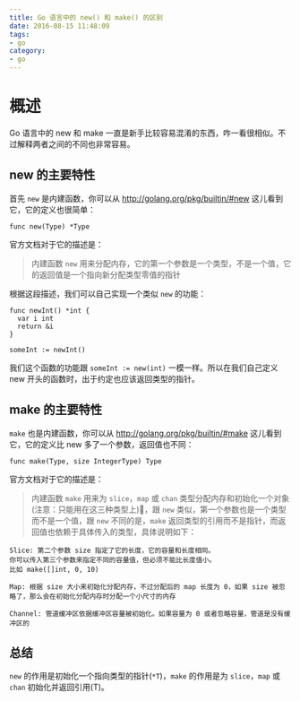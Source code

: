 ```yaml
---
title: Go 语言中的 new() 和 make() 的区别
date: 2016-08-15 11:48:09
tags:
- go
category:
- go
---
```


# 概述

Go 语言中的 new 和 make 一直是新手比较容易混淆的东西，咋一看很相似。不过解释两者之间的不同也非常容易。

## new 的主要特性

首先 `new` 是内建函数，你可以从 http://golang.org/pkg/builtin/#new 这儿看到它，它的定义也很简单：

```
func new(Type) *Type

```

官方文档对于它的描述是：

> 内建函数 `new` 用来分配内存，它的第一个参数是一个类型，不是一个值，它的返回值是一个指向新分配类型零值的指针

根据这段描述，我们可以自己实现一个类似 `new` 的功能：

```
func newInt() *int {
  var i int
  return &i
}

someInt := newInt()

```

我们这个函数的功能跟 `someInt := new(int)` 一模一样。所以在我们自己定义 new 开头的函数时，出于约定也应该返回类型的指针。

## make 的主要特性

`make` 也是内建函数，你可以从 http://golang.org/pkg/builtin/#make 这儿看到它，它的定义比 new 多了一个参数，返回值也不同：

```
func make(Type, size IntegerType) Type

```
官方文档对于它的描述是：
> 内建函数 `make` 用来为 `slice`，`map` 或 `chan` 类型分配内存和初始化一个对象(注意：只能用在这三种类型上)，跟 `new` 类似，第一个参数也是一个类型而不是一个值，跟 `new` 不同的是，`make` 返回类型的引用而不是指针，而返回值也依赖于具体传入的类型，具体说明如下：

```
Slice: 第二个参数 size 指定了它的长度，它的容量和长度相同。
你可以传入第三个参数来指定不同的容量值，但必须不能比长度值小。
比如 make([]int, 0, 10)

Map: 根据 size 大小来初始化分配内存，不过分配后的 map 长度为 0，如果 size 被忽略了，那么会在初始化分配内存时分配一个小尺寸的内存

Channel: 管道缓冲区依据缓冲区容量被初始化。如果容量为 0 或者忽略容量，管道是没有缓冲区的
```

## 总结

`new` 的作用是初始化一个指向类型的指针(`*T`)，`make` 的作用是为 `slice`，`map` 或 `chan` 初始化并返回引用(T)。